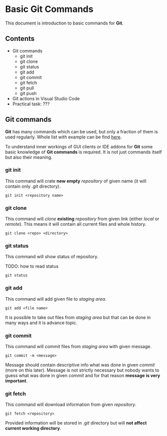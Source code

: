 # Basic Git Commands

This document is introduction to basic commands for **Git**.

## Contents

- Git commands
  - git init
  - git clone
  - git status
  - git add
  - git commit
  - git fetch
  - git pull
  - git push
- Git actions in Visual Studio Code
- Practical task: ???

## Git commands

**Git** has many commands which can be used, but only a fraction of them is used regularly. Whole list with example can be find [here](https://git-scm.com/docs/git#_git_commands).

To understand inner workings of GUI clients or IDE addons for **Git** some basic knowledge of **Git commands** is required. It is not just commands itself but also their meaning.

### git init

This command will crate **new empty** _repository_ of given name (it will contain only _.git_ directory).

    git init <repository name>

### git clone

This command will _clone_ **existing** _repository_ from given link (either _local_ or _remote_). This means it will contain all current files and whole history.

    git clone <repo> <directory>

### git status

This command will show status of repository.

TODO: how to read status

    git status

### git add

This command will add given file to _staging area_.

    git add <file name>

It is possible to take out files from _staging area_ but that can be done in many ways and it is advance topic.

### git commit

This command will _commit_ files from _staging area_ with given message.

    git commit -m <message>

Message should contain descriptive info what was done in given _commit_ (more on this later). Message is not strictly necessary but nobody wants to guess what was done in given _commit_ and for that reason **message is very important**.

### git fetch

This command will download information from given _repository_.

    git fetch <repository>

Provided information will be stored in _.git_ directory but will **not affect current working directory**.
